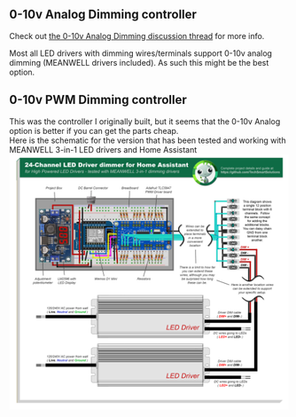 ## 0-10v Analog Dimming controller
Check out <a href="https://github.com/TechSmartSolutions/12-or-24-Channel-Home-Assistant-LED-Driver-dimmer-for-High-Powered-LED-Drivers/discussions/2">the 0-10v Analog Dimming discussion thread</a> for more info.  

Most all LED drivers with dimming wires/terminals support 0-10v analog dimming (MEANWELL drivers included).  As such this might be the best option.



## 0-10v PWM Dimming controller
This was the controller I originally built, but it seems that the 0-10v Analog option is better if you can get the parts cheap.  
Here is the schematic for the version that has been tested and working with MEANWELL 3-in-1 LED drivers and Home Assistant 
<img src="/images/24-Channel-TLC5947-based-LED-Driver-dimmer-for-Home-Assistant.png">
     
